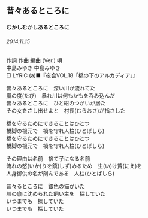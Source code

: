 ## 昔々あるところに
#### むかしむかしあるところに
###### 2014.11.15


作詞  作曲  編曲 (Ver.)   唄  
中島みゆき   中島みゆき          
□ LYRIC (a)■『夜会VOL.18「橋の下のアルカディア」』  

昔々あるところに　深い川が流れてた  
嵐の度(たび)　暴れ川は何もかもを呑み込んだ  
昔々あるところに　ひと紺のつがいが居た  
その女をさし出せよと　村長(むらおさ)が指さした  
  
橋を守るためにできることはひとつ  
橋脚の根元で　橋を守れ人柱(ひとばしら)  
橋を守るためにできることはひとつ  
橋脚の根元で　橋を守れ人柱(ひとばしら)  
  
その理由は名前　捨て子になる名前  
流れの怒(いか)りを鎮(しず)めるため　生(い)け贄(にえ)を  
人身御供の名が刻んである　人柱(ひとばしら)  
  
昔々るところに　銀色の猫がいた  
川の底に沈められた飼い主を　探していた  
いつまでも　探していた  
いつまでも　探していた  